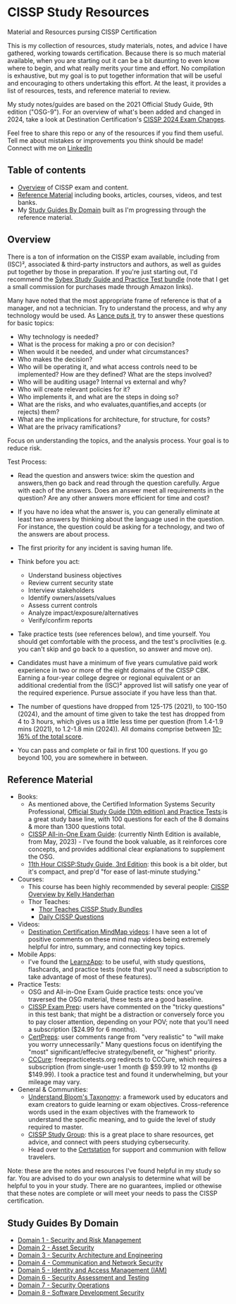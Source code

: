 # CISSP Study Resources
Material and Resources pursing CISSP Certification

This is my collection of resources, study materials, notes, and advice I have gathered, working towards certification. Because there is so much material available, when you are starting out it can be a bit daunting to even know where to begin, and what really merits your time and effort.
No compilation is exhaustive, but my goal is to put together information that will be useful and encouraging to others undertaking this effort. At the least, it provides a list of resources, tests, and reference material to review.

My study notes/guides are based on the 2021 Official Study Guide, 9th edition ("OSG-9"). For an overview of what's been added and changed in 2024, take a look at Destination Certification's [CISSP 2024 Exam Changes](https://www.youtube.com/watch?v=TGWpwtTPexE).

Feel free to share this repo or any of the resources if you find them useful. Tell me about mistakes or improvements you think should be made!
Connect with me on [LinkedIn](https://www.linkedin.com/in/jefferywmoore/)

## Table of contents
- [Overview](#overview) of CISSP exam and content.
- [Reference Material](#reference-material) including books, articles, courses, videos, and test banks.
- My [Study Guides By Domain](#my-study-guides) built as I'm progressing through the reference material.

## Overview
There is a ton of information on the CISSP exam available, including from (ISC)², associated & third-party instructors and authors, as well as guides put together by those in preparation. If you're just starting out, I'd recommend the [Sybex Study Guide and Practice Test bundle](https://amzn.to/3WpNWKM) (note that I get a small commission for purchases made through Amazon links).

Many have noted that the most appropriate frame of reference is that of a manager, and not a technician. Try to understand the process, and why any technology would be used. As [Lance puts it](https://github.com/1337-Xtreme/awesome-CISSP-CCSP), try to answer these questions for basic topics:
- Why technology is needed?
- What is the process for making a pro or con decision?
- When would it be needed, and under what circumstances?
- Who makes the decision?
- Who will be operating it, and what access controls need to be implemented? How are they defined? What are the steps involved?
- Who will be auditing usage? Internal vs external and why?
- Who will create relevant policies for it?
- Who implements it, and what are the steps in doing so?
- What are the risks, and who evaluates,quantifies,and accepts (or rejects) them?
- What are the implications for architecture, for structure, for costs?
- What are the privacy ramifications?

Focus on understanding the topics, and the analysis process. Your goal is to reduce risk.

Test Process:
- Read the question and answers twice: skim the question and answers,then go back and read through the question carefully. Argue with each of the answers. Does an answer meet all requirements in the question? Are any other answers more efficient for time and cost?
- If you have no idea what the answer is, you can generally eliminate at least two answers by thinking about the language used in the question. For instance, the question could be asking for a technology, and two of the answers are about process.
- The first priority for any incident is saving human life.
- Think before you act: 
  - Understand business objectives
  - Review current security state
  - Interview stakeholders
  - Identify owners/assets/values
  - Assess current controls
  - Analyze impact/exposure/alternatives
  - Verify/confirm reports

- Take practice tests (see references below), and time yourself. You should get comfortable with the process, and the test's proclivities (e.g. you can't skip and go back to a question, so answer and move on).
- Candidates must have a minimum of five years cumulative paid work experience in two or more of the eight domains of the CISSP CBK. Earning a four-year college degree or regional equivalent or an additional credential from the (ISC)² approved list will satisfy one year of the required experience. Pursue associate if you have less than that.

- The number of questions have dropped from 125-175 (2021), to 100-150 (2024), and the amount of time given to take the test has dropped from 4 to 3 hours, which gives us a little less time per question (from 1.4-1.9 mins (2021), to 1.2-1.8 min (2024)). All domains comprise between [10-16% of the total score](https://www.isc2.org/Insights/2023/11/Changes-to-CISSP-Exam-Weighting).
 
- You can pass and complete or fail in first 100 questions. If you go beyond 100, you are somewhere in between.

## Reference Material
- Books:
  - As mentioned above, the Certified Information Systems Security Professional, [Official Study Guide (10th edition) and Practice Tests](https://amzn.to/3WpNWKM):is a great study base line, with 100 questions for each of the 8 domains & more than 1300 questions total.
  - [CISSP All-in-One Exam Guide](https://amzn.to/3AraOCd): (currently Ninth Edition is available, from May, 2023) - I've found the book valuable, as it reinforces core concepts, and provides additional clear explanations to supplement the OSG.
   - [11th Hour CISSP:Study Guide, 3rd Edition](https://amzn.to/3Bkz4Xf): this book is a bit older, but it's compact, and prep'd "for ease of last-minute studying."
- Courses:
  - This course has been highly recommended by several people: [CISSP Overview by Kelly Handerhan](https://app.cybrary.it/immersive/12270505/activity/61891)
  - Thor Teaches:
    - [Thor Teaches CISSP Study Bundles](https://thorteaches.com/cissp/)
    - [Daily CISSP Questions](https://thorteaches.com/free-daily-cissp-questions/)
- Videos:
  - [Destination Certification MindMap videos](https://www.youtube.com/playlist?list=PLZKdGEfEyJhLd-pJhAD7dNbJyUgpqI4pu): I have seen a lot of positive comments on these mind map videos being extremely helpful for intro, summary, and connecting key topics.
- Mobile Apps:
  - I've found the [LearnzApp](https://www.learnzapp.com/apps/cissp/): to be useful, with study questions, flashcards, and practice tests (note that you'll need a subscription to take advantage of most of these features).
- Practice Tests:
  - OSG and All-in-One Exam Guide practice tests: once you've traversed the OSG material, these tests are a good baseline.
  - [CISSP Exam Prep](https://cissprep.net/): users have commented on the "tricky questions" in this test bank; that might be a distraction or conversely force you to pay closer attention, depending on your POV; note that you'll need a subscription ($24.99 for 6 months).
  - [CertPreps](https://certpreps.com/cissp/): user comments range from "very realistic" to "will make you worry unnecessarily." Many questions focus on identifying the "most" significant/effecive strategy/benefit, or "highest" priority.
  - [CCCure](https://cccure.education/certification/certificate-detail/isc2-cissp-latest-cbk-2024): freepracticetests.org redirects to CCCure, which requires a subscription (from single-user 1 month @ $59.99 to 12 months @ $149.99). I took a practice test and found it underwhelming, but your mileage may vary.
- General & Communities:
  - [Understand Bloom's Taxonomy](https://www.bloomstaxonomy.net/): a framework used by educators and exam creators to guide learning or exam objectives. Cross-reference words used in the exam objectives with the framework to understand the specific meaning, and to guide the level of study required to master.
  - [CISSP Study Group](https://www.skool.com/cissp): this is a great place to share resources, get advice, and connect with peers studying cybersecurity.
  - Head over to the [Certstation](https://discord.gg/certstation) for support and communion with fellow travelers.

Note: these are the notes and resources I've found helpful in my study so far. You are advised to do your own analysis to determine what will be helpful to you in your study. There are no guarantees, implied or othewise that these notes are complete or will meet your needs to pass the CISSP certification. 

## Study Guides By Domain
- [Domain 1 - Security and Risk Management](CISSP-Domain-1-Objectives.md)
- [Domain 2 - Asset Security](CISSP-Domain-2-Objectives.md)
- [Domain 3 - Security Architecture and Engineering](CISSP-Domain-3-Objectives.md) 
- [Domain 4 - Communication and Network Security](CISSP-Domain-4-Objectives.md) 
- [Domain 5 - Identity and Access Management (IAM)](CISSP-Domain-5-Objectives.md) 
- [Domain 6 - Security Assessment and Testing](CISSP-Domain-6-Objectives.md)
- [Domain 7 - Security Operations](CISSP-Domain-7-Objectives.md)
- [Domain 8 - Software Development Security](CISSP-Domain-8-Objectives.md)

